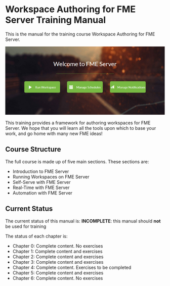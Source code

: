 <!--This file duplicates a little of the content to follow, but is added here because the content of this file is used for the landing page on GitBook-->

# Workspace Authoring for FME Server Training Manual #

This is the manual for the training course Workspace Authoring for FME Server.

![](./ServerAuthoring0Introduction/Images/0.0.ServerHomeScreen.png)

This training provides a framework for authoring workspaces for FME Server. We hope that you will learn all the tools upon which to base your work, and go home with many new FME ideas!

## Course Structure ##

The full course is made up of five main sections. These sections are:

- Introduction to FME Server
- Running Workspaces on FME Server
- Self-Serve with FME Server
- Real-Time with FME Server
- Automation with FME Server


## Current Status ##

The current status of this manual is: **INCOMPLETE**: this manual should **not** be used for training

The status of each chapter is:

- Chapter 0: Complete content. No exercises
- Chapter 1: Complete content and exercises
- Chapter 2: Complete content and exercises
- Chapter 3: Complete content and exercises
- Chapter 4: Complete content. Exercises to be completed
- Chapter 5: Complete content and exercises
- Chapter 6: Complete content. No exercises
 
